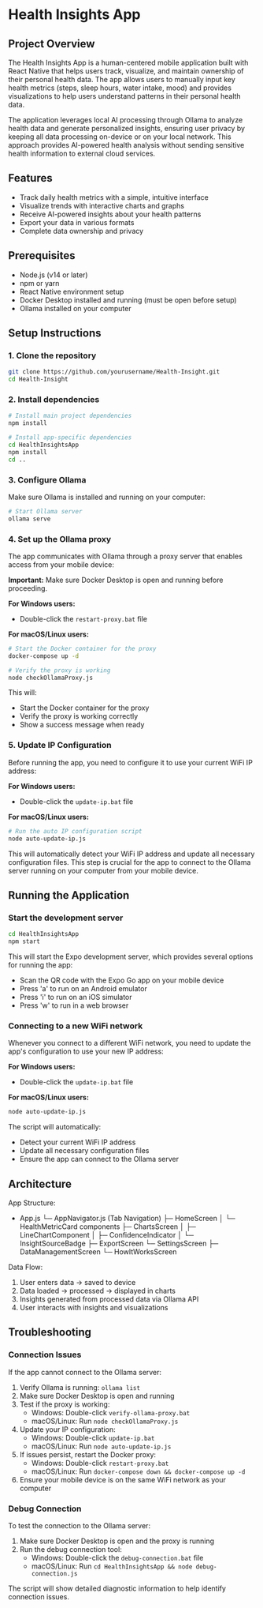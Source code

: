 # Health Insights App

## Project Overview
The Health Insights App is a human-centered mobile application built with React Native that helps users track, visualize, and maintain ownership of their personal health data. The app allows users to manually input key health metrics (steps, sleep hours, water intake, mood) and provides visualizations to help users understand patterns in their personal health data.

The application leverages local AI processing through Ollama to analyze health data and generate personalized insights, ensuring user privacy by keeping all data processing on-device or on your local network. This approach provides AI-powered health analysis without sending sensitive health information to external cloud services.

## Features
- Track daily health metrics with a simple, intuitive interface
- Visualize trends with interactive charts and graphs
- Receive AI-powered insights about your health patterns
- Export your data in various formats
- Complete data ownership and privacy

## Prerequisites
- Node.js (v14 or later)
- npm or yarn
- React Native environment setup
- Docker Desktop installed and running (must be open before setup)
- Ollama installed on your computer

## Setup Instructions

### 1. Clone the repository
```bash
git clone https://github.com/yourusername/Health-Insight.git
cd Health-Insight
```

### 2. Install dependencies
```bash
# Install main project dependencies
npm install

# Install app-specific dependencies
cd HealthInsightsApp
npm install
cd ..
```

### 3. Configure Ollama
Make sure Ollama is installed and running on your computer:
```bash
# Start Ollama server
ollama serve
```

### 4. Set up the Ollama proxy
The app communicates with Ollama through a proxy server that enables access from your mobile device:

**Important:** Make sure Docker Desktop is open and running before proceeding.

**For Windows users:**
- Double-click the `restart-proxy.bat` file

**For macOS/Linux users:**
```bash
# Start the Docker container for the proxy
docker-compose up -d

# Verify the proxy is working
node checkOllamaProxy.js
```

This will:
- Start the Docker container for the proxy
- Verify the proxy is working correctly
- Show a success message when ready

### 5. Update IP Configuration
Before running the app, you need to configure it to use your current WiFi IP address:

**For Windows users:**
- Double-click the `update-ip.bat` file

**For macOS/Linux users:**
```bash
# Run the auto IP configuration script
node auto-update-ip.js
```

This will automatically detect your WiFi IP address and update all necessary configuration files. This step is crucial for the app to connect to the Ollama server running on your computer from your mobile device.

## Running the Application

### Start the development server
```bash
cd HealthInsightsApp
npm start
```

This will start the Expo development server, which provides several options for running the app:

- Scan the QR code with the Expo Go app on your mobile device
- Press 'a' to run on an Android emulator
- Press 'i' to run on an iOS simulator
- Press 'w' to run in a web browser

### Connecting to a new WiFi network
Whenever you connect to a different WiFi network, you need to update the app's configuration to use your new IP address:

**For Windows users:**
- Double-click the `update-ip.bat` file

**For macOS/Linux users:**
```bash
node auto-update-ip.js
```

The script will automatically:
- Detect your current WiFi IP address
- Update all necessary configuration files
- Ensure the app can connect to the Ollama server

## Architecture

App Structure:
- App.js 
  └─ AppNavigator.js (Tab Navigation)
     ├─ HomeScreen
     │  └─ HealthMetricCard components
     ├─ ChartsScreen
     │  ├─ LineChartComponent 
     │  ├─ ConfidenceIndicator
     │  └─ InsightSourceBadge
     ├─ ExportScreen
     └─ SettingsScreen
        ├─ DataManagementScreen
        └─ HowItWorksScreen

Data Flow:
1. User enters data → saved to device
2. Data loaded → processed → displayed in charts
3. Insights generated from processed data via Ollama API
4. User interacts with insights and visualizations

## Troubleshooting

### Connection Issues
If the app cannot connect to the Ollama server:

1. Verify Ollama is running: `ollama list`
2. Make sure Docker Desktop is open and running
3. Test if the proxy is working:
   - Windows: Double-click `verify-ollama-proxy.bat`
   - macOS/Linux: Run `node checkOllamaProxy.js`
4. Update your IP configuration:
   - Windows: Double-click `update-ip.bat`
   - macOS/Linux: Run `node auto-update-ip.js`
5. If issues persist, restart the Docker proxy:
   - Windows: Double-click `restart-proxy.bat`
   - macOS/Linux: Run `docker-compose down && docker-compose up -d`
6. Ensure your mobile device is on the same WiFi network as your computer

### Debug Connection
To test the connection to the Ollama server:

1. Make sure Docker Desktop is open and the proxy is running
2. Run the debug connection tool:
   - Windows: Double-click the `debug-connection.bat` file
   - macOS/Linux: Run `cd HealthInsightsApp && node debug-connection.js`

The script will show detailed diagnostic information to help identify connection issues.
